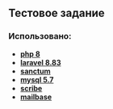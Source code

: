 ## Тестовое задание

### Использовано:

- **[php 8](https://www.php.net/releases/8.0/)**
- **[laravel 8.83](https://laravel.com/)**
- **[sanctum](https://laravel.com/docs/9.x/sanctum)**
- **[mysql 5.7](https://dev.mysql.com/downloads/mysql/5.7.html)**
- **[scribe](https://scribe.knuckles.wtf/)**
- **[mailbase](https://github.com/tkeer/mailbase/)**

